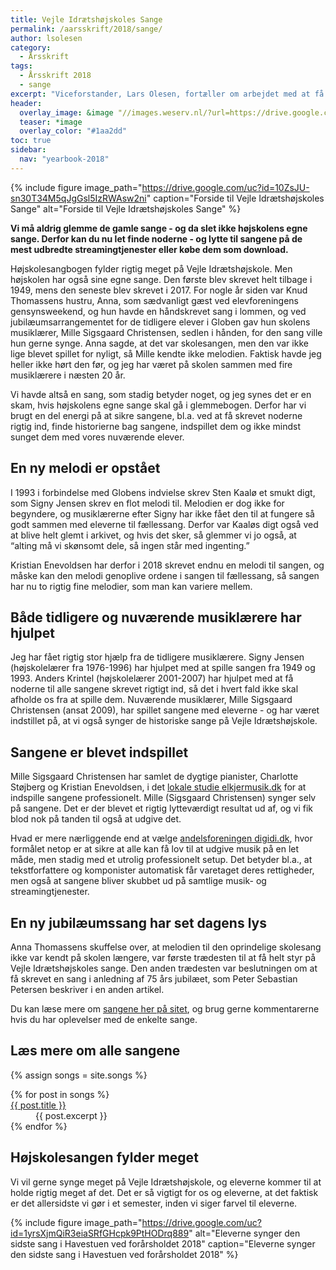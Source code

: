 ```yaml
---
title: Vejle Idrætshøjskoles Sange
permalink: /aarsskrift/2018/sange/
author: lsolesen
category:
  - Årsskrift
tags:
  - Årsskrift 2018
  - sange
excerpt: "Viceforstander, Lars Olesen, fortæller om arbejdet med at få styr på alle Vejle Idrætshøjskoles sange."
header:
  overlay_image: &image "//images.weserv.nl/?url=https://drive.google.com/uc?id=1-cFj15x1cUa1hNri4b62E4DUJgoaZksj&w=2000&a=attention"
  teaser: *image
  overlay_color: "#1aa2dd"
toc: true
sidebar:
  nav: "yearbook-2018"
---
```


{% include figure image_path="https://drive.google.com/uc?id=10ZsJU-sn30T34M5qJgGsl5IzRWAsw2ni" caption="Forside til Vejle Idrætshøjskoles Sange" alt="Forside til Vejle Idrætshøjskoles Sange" %}

**Vi må aldrig glemme de gamle sange - og da slet ikke højskolens egne sange. Derfor kan du nu let finde noderne - og lytte til sangene på de mest udbredte streamingtjenester eller købe dem som download.**

Højskolesangbogen fylder rigtig meget på Vejle Idrætshøjskole. Men højskolen har også sine egne sange. Den første blev skrevet helt tilbage i 1949, mens den seneste blev skrevet i 2017. For nogle år siden var Knud Thomassens hustru, Anna, som sædvanligt gæst ved elevforeningens gensynsweekend, og hun havde en håndskrevet sang i lommen, og ved jubilæumsarrangementet for de tidligere elever i Globen gav hun skolens musiklærer, Mille Sigsgaard Christensen, sedlen i hånden, for den sang ville hun gerne synge. Anna sagde, at det var skolesangen, men den var ikke lige blevet spillet for nyligt, så Mille kendte ikke melodien. Faktisk havde jeg heller ikke hørt den før, og jeg har været på skolen sammen med fire musiklærere i næsten 20 år.

Vi havde altså en sang, som stadig betyder noget, og jeg synes det er en skam, hvis højskolens egne sange skal gå i glemmebogen. Derfor har vi brugt en del energi på at sikre sangene, bl.a. ved at få skrevet noderne rigtig ind, finde historierne bag sangene, indspillet dem og ikke mindst sunget dem med vores nuværende elever. 

## En ny melodi er opstået

I 1993 i forbindelse med Globens indvielse skrev Sten Kaalø et smukt digt, som Signy Jensen skrev en flot melodi til. Melodien er dog ikke for begyndere, og musiklærerne efter Signy har ikke fået den til at fungere så godt sammen med eleverne til fællessang. Derfor var Kaaløs digt også ved at blive helt glemt i arkivet, og hvis det sker, så glemmer vi jo også, at “alting må vi skønsomt dele, så ingen står med ingenting.”

Kristian Enevoldsen har derfor i 2018 skrevet endnu en melodi til sangen, og måske kan den melodi genoplive ordene i sangen til fællessang, så sangen har nu to rigtig fine melodier, som man kan variere mellem.

## Både tidligere og nuværende musiklærere har hjulpet

Jeg har fået rigtig stor hjælp fra de tidligere musiklærere. Signy Jensen (højskolelærer fra 1976-1996) har hjulpet med at spille sangen fra 1949 og 1993. Anders Krintel (højskolelærer 2001-2007) har hjulpet med at få noderne til alle sangene skrevet rigtigt ind, så det i hvert fald ikke skal afholde os fra at spille dem. Nuværende musiklærer, Mille Sigsgaard Christensen (ansat 2009), har spillet sangene med eleverne - og har været indstillet på, at vi også synger de historiske sange på Vejle Idrætshøjskole.

## Sangene er blevet indspillet

Mille Sigsgaard Christensen har samlet de dygtige pianister, Charlotte Støjberg og Kristian Enevoldsen, i det [lokale studie elkjermusik.dk](http://elkjermusik.dk) for at indspille sangene professionelt. Mille (Sigsgaard Christensen) synger selv på sangene. Det er der blevet et rigtig lytteværdigt resultat ud af, og vi fik blod nok på tanden til også at udgive det. 

Hvad er mere nærliggende end at vælge [andelsforeningen digidi.dk](http://www.digidi.dk), hvor formålet netop er at sikre at alle kan få lov til at udgive musik på en let måde, men stadig med et utrolig professionelt setup. Det betyder bl.a., at tekstforfattere og komponister automatisk får varetaget deres rettigheder, men også at sangene bliver skubbet ud på samtlige musik- og streamingtjenester.

## En ny jubilæumssang har set dagens lys

Anna Thomassens skuffelse over, at melodien til den oprindelige skolesang ikke var kendt på skolen længere, var første trædesten til at få helt styr på Vejle Idrætshøjskoles sange. Den anden trædesten var beslutningen om at få skrevet en sang i anledning af 75 års jubilæet, som Peter Sebastian Petersen beskriver i en anden artikel.

Du kan læse mere om [sangene her på sitet](/sange), og brug gerne kommentarerne hvis du har oplevelser med de enkelte sange.

## Læs mere om alle sangene

{% assign songs = site.songs %}

<dl>
{% for post in songs %}
  <dt><a href="{{ post.url | relative_url }}" rel="permalink">{{ post.title }}</a></dt>
  <dd>{{ post.excerpt }}</dd>
{% endfor %}
</dl>

## Højskolesangen fylder meget

Vi vil gerne synge meget på Vejle Idrætshøjskole, og eleverne kommer til at holde rigtig meget af det. Det er så vigtigt for os og eleverne, at det faktisk er det allersidste vi gør i et semester, inden vi siger farvel til eleverne.

{% include figure image_path="https://drive.google.com/uc?id=1yrsXjmQiR3eiaSRfGHcpk9PtHODrq889" alt="Eleverne synger den sidste sang i Havestuen ved forårsholdet 2018" caption="Eleverne synger den sidste sang i Havestuen ved forårsholdet 2018" %}
